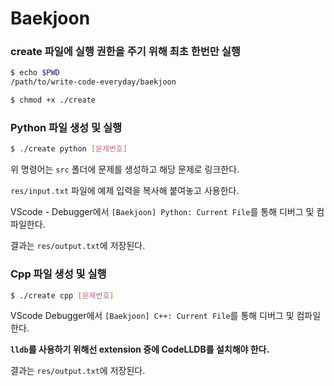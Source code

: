 # Baekjoon

### create 파일에 실행 권한을 주기 위해 최초 한번만 실행

```sh
$ echo $PWD
/path/to/write-code-everyday/baekjoon

$ chmod +x ./create
```

### Python 파일 생성 및 실행

```sh
$ ./create python [문제번호]
```

위 명령어는 `src` 폴더에 문제를 생성하고 해당 문제로 링크한다.

`res/input.txt` 파일에 예제 입력을 복사해 붙여놓고 사용한다.

VScode - Debugger에서 `[Baekjoon] Python: Current File`를 통해 디버그 및 컴파일한다.

결과는 `res/output.txt`에 저장된다.

### Cpp 파일 생성 및 실행

```sh
$ ./create cpp [문제번호]
```

VScode Debugger에서 `[Baekjoon] C++: Current File`를 통해 디버그 및 컴파일한다.

**`lldb`를 사용하기 위해선 extension 중에 CodeLLDB를 설치해야 한다.**

결과는 `res/output.txt`에 저장된다.
